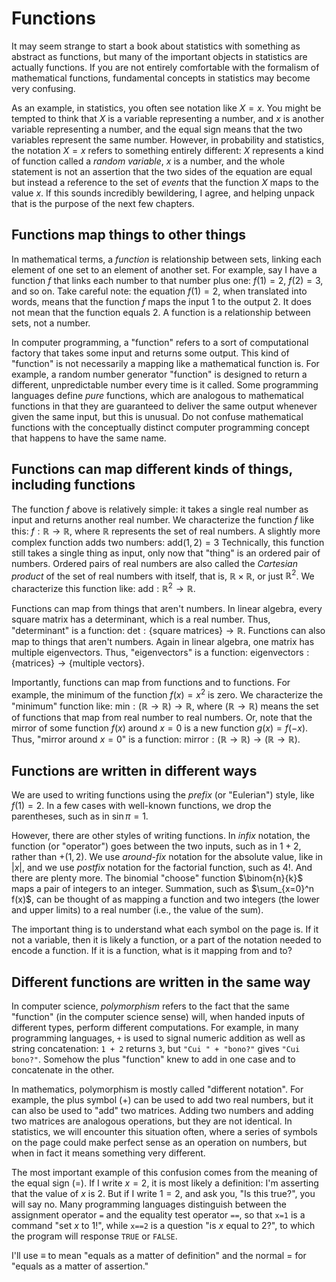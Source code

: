 # Functions

It may seem strange to start a book about statistics with something as abstract as functions, but many of the important objects in statistics are actually functions. If you are not entirely comfortable with the formalism of mathematical functions, fundamental concepts in statistics may become very confusing.

As an example, in statistics, you often see notation like $X=x$. You might be tempted to think that $X$ is a variable representing a number, and $x$ is another variable representing a number, and the equal sign means that the two variables represent the same number. However, in probability and statistics, the notation $X=x$ refers to something entirely different: $X$ represents a kind of function called a _random variable_, $x$ is a number, and the whole statement is not an assertion that the two sides of the equation are equal but instead a reference to the set of _events_ that the function $X$ maps to the value $x$. If this sounds incredibly bewildering, I agree, and helping unpack that is the purpose of the next few chapters.

## Functions map things to other things

In mathematical terms, a _function_ is relationship between sets, linking each element of one set to an element of another set. For example, say I have a function $f$ that links each number to that number plus one: $f(1) = 2$, $f(2) = 3$, and so on. Take careful note: the equation $f(1) = 2$, when translated into words, means that the function $f$ maps the input $1$ to the output $2$. It does not mean that the function equals $2$. A function is a relationship between sets, not a number.

In computer programming, a "function" refers to a sort of computational factory that takes some input and returns some output. This kind of "function" is not necessarily a mapping like a mathematical function is. For example, a random number generator "function" is designed to return a different, unpredictable number every time is it called. Some programming languages define _pure_ functions, which are analogous to mathematical functions in that they are guaranteed to deliver the same output whenever given the same input, but this is unusual. Do not confuse mathematical functions with the conceptually distinct computer programming concept that happens to have the same name.

## Functions can map different kinds of things, including functions

The function $f$ above is relatively simple: it takes a single real number as input and returns another real number. We characterize the function $f$ like this: $f : \mathbb{R} \to \mathbb{R},$ where $\mathbb{R}$ represents the set of real numbers. A slightly more complex function adds two numbers: $\mathrm{add}(1, 2) = 3$ Technically, this function still takes a single thing as input, only now that "thing" is an ordered pair of numbers. Ordered pairs of real numbers are also called the _Cartesian product_ of the set of real numbers with itself, that is, $\mathbb{R} \times \mathbb{R}$, or just $\mathbb{R}^2$. We characterize this function like: $\mathrm{add} : \mathbb{R}^2 \to \mathbb{R}$.

Functions can map from things that aren't numbers. In linear algebra, every square matrix has a determinant, which is a real number. Thus, "determinant" is a function: $\mathrm{det} : \{\text{square matrices}\} \to \mathbb{R}$. Functions can also map to things that aren't numbers. Again in linear algebra, one matrix has multiple eigenvectors. Thus, "eigenvectors" is a function: $\mathrm{eigenvectors} : \{\text{matrices}\} \to \{\text{multiple vectors}\}$.

Importantly, functions can map from functions and to functions. For example, the minimum of the function $f(x) = x^2$ is zero. We characterize the "minimum" function like: $\mathrm{min} : (\mathbb{R} \to \mathbb{R}) \to \mathbb{R},$ where $(\mathbb{R} \to \mathbb{R})$ means the set of functions that map from real number to real numbers. Or, note that the mirror of some function $f(x)$ around $x=0$ is a new function $g(x) = f(-x)$. Thus, "mirror around $x=0$" is a function: $\mathrm{mirror} : (\mathbb{R} \to \mathbb{R}) \to (\mathbb{R} \to \mathbb{R})$.

## Functions are written in different ways

We are used to writing functions using the _prefix_ (or "Eulerian") style, like $f(1) = 2$. In a few cases with well-known functions, we drop the parentheses, such as in $\sin \pi = 1$.

However, there are other styles of writing functions. In _infix_ notation, the function (or "operator") goes between the two inputs, such as in $1 + 2$, rather than $+(1, 2)$. We use _around-fix_ notation for the absolute value, like in $|x|$, and we use _postfix_ notation for the factorial function, such as $4!$. And there are plenty more. The binomial "choose" function $\binom{n}{k}$ maps a pair of integers to an integer. Summation, such as $\sum_{x=0}^n f(x)$, can be thought of as mapping a function and two integers (the lower and upper limits) to a real number (i.e., the value of the sum).

The important thing is to understand what each symbol on the page is. If it not a variable, then it is likely a function, or a part of the notation needed to encode a function. If it is a function, what is it mapping from and to?

## Different functions are written in the same way

In computer science, _polymorphism_ refers to the fact that the same "function" (in the computer science sense) will, when handed inputs of different types, perform different computations. For example, in many programming languages, `+` is used to signal numeric addition as well as string concatenation: `1 + 2` returns `3`, but `"Cui " + "bono?"` gives `"Cui bono?"`. Somehow the plus "function" knew to add in one case and to concatenate in the other.

In mathematics, polymorphism is mostly called "different notation". For example, the plus symbol ($+$) can be used to add two real numbers, but it can also be used to "add" two matrices. Adding two numbers and adding two matrices are analogous operations, but they are not identical. In statistics, we will encounter this situation often, where a series of symbols on the page could make perfect sense as an operation on numbers, but when in fact it means something very different.

The most important example of this confusion comes from the meaning of the equal sign ($=$). If I write $x=2$, it is most likely a definition: I'm asserting that the value of $x$ is $2$. But if I write $1=2$, and ask you, "Is this true?", you will say no. Many programming languages distinguish between the assignment operator `=` and the equality test operator `==`, so that `x=1` is a command "set $x$ to $1$!", while `x==2` is a question "is $x$ equal to 2?", to which the program will response `TRUE` or `FALSE`.

I'll use $\equiv$ to mean "equals as a matter of definition" and the normal $=$ for "equals as a matter of assertion."
